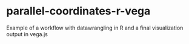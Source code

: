 # parallel-coordinates-r-vega
Example of a workflow with datawrangling in R and a final visualization output in vega.js
